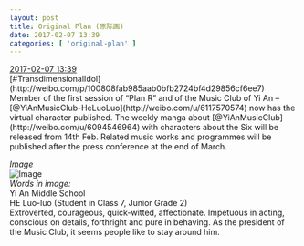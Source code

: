```yaml
---
layout: post
title: Original Plan (原际画)
date: 2017-02-07 13:39
categories: [ 'original-plan' ]
---
```


<div class="weibo-info">
  <a href="http://weibo.com/5626539553/EuqmJeklg">2017-02-07 13:39</a>
</div>
[#TransdimensionalIdol](http://weibo.com/p/100808fab985aab0bfb2724bf4d29856cf6ee7) Member of the first session of “Plan R” and of the Music Club of Yi An – [@YiAnMusicClub-HeLuoLuo](http://weibo.com/u/6117570574) now has the virtual character published. The weekly manga about [@YiAnMusicClub](http://weibo.com/u/6094546964) with characters about the Six will be released from 14th Feb. Related music works and programmes will be published after the press conference at the end of March.

<!-- more -->

*Image*  
![Image](http://wx4.sinaimg.cn/mw690/0068MnXXgy1fchun0km9vj31kw1cqnpd.jpg)  
*Words in image:*  
Yi An Middle School  
HE Luo-luo (Student in Class 7, Junior Grade 2)  
Extroverted, courageous, quick-witted, affectionate. Impetuous in acting, conscious on details, forthright and pure in behaving. As the president of the Music Club, it seems people like to stay around him.
